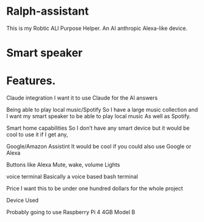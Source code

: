 # Ralph-assistant
This is my Robtic ALl Purpose Helper. An AI anthropic Alexa-like device.

# Smart speaker


# Features.
Claude integration 
I want it to use Claude for the AI answers 

Being able to play local music/Spotify
So I have a large music collection and I want my smart speaker to be able to play local music  As well as Spotify.

Smart home capabilities 
So I don’t have any smart device but it would be cool to use it if I get any, 

Google/Amazon Assistint 
It would be cool if you could also use Google or Alexa

Buttons like Alexa
Mute, wake, volume 
Lights

voice terminal 
Basically a voice based bash terminal

Price 
I want this to be under one hundred dollars for the whole project

Device Used 

Probably going to use Raspberry Pi 4 4GB Model B 
 
